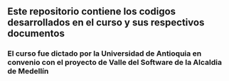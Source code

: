 ## Este repositorio contiene los codigos desarrollados en el curso y sus respectivos documentos
### El curso fue dictado por la Universidad de Antioquia en convenio con el proyecto de Valle del Software de la Alcaldia de Medellín